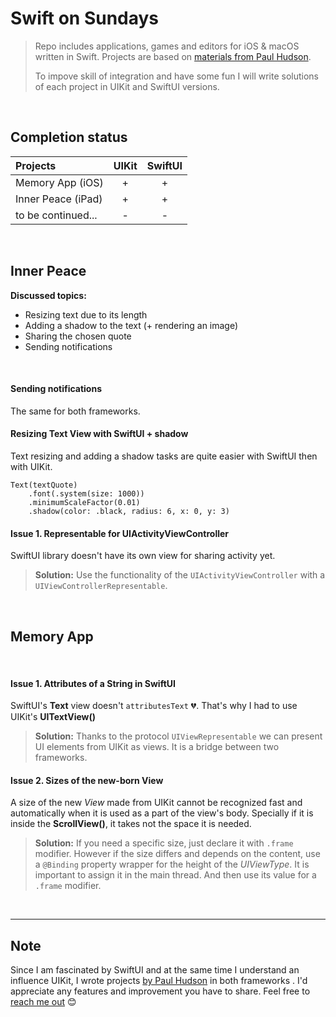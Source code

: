 # Swift on Sundays 
> 
> Repo includes applications, games and editors for iOS & macOS written in Swift. Projects are based on [materials from Paul Hudson](https://www.youtube.com/playlist?list=PLuoeXyslFTuZNAZKB3FAYqiJZKigjC3VG).
>
> To impove skill of integration and have some fun I will write solutions of each project in UIKit and SwiftUI versions.
>

<br/>


## Completion status

Projects                            | UIKit  | SwiftUI
:---                                |  :---: |   :---:
Memory App (iOS)                    |    +   |     +
Inner Peace (iPad)                  |    +   |     +
to be continued...                  |    -   |     -




<br/>

## Inner Peace 

**Discussed topics:**
- Resizing text due to its length 
- Adding a shadow to the text (+ rendering an image)
- Sharing the chosen quote 
- Sending notifications 

<br/>

#### Sending notifications
The same for both frameworks.

#### Resizing Text View with SwiftUI + shadow
Text resizing and adding a shadow tasks are quite easier with SwiftUI then with UIKit.

```
Text(textQuote)
    .font(.system(size: 1000))
    .minimumScaleFactor(0.01)
    .shadow(color: .black, radius: 6, x: 0, y: 3)
```

#### Issue 1. Representable for UIActivityViewController
SwiftUI library doesn't have its own view for sharing activity yet.

> **Solution:** Use the functionality of the `UIActivityViewController` with a `UIViewControllerRepresentable`.


<br/>

## Memory App 

<br/>

#### Issue 1. Attributes of a String in SwiftUI
 SwiftUI's **Text** view doesn't `attributesText` 💔. That's why I had to use UIKit's **UITextView()**

> **Solution:** Thanks to the protocol `UIViewRepresentable` we can present UI elements from UIKit as views. It is a bridge between two frameworks.


#### Issue 2. Sizes of the new-born View 
A size of the new *View* made from UIKit cannot be recognized fast and automatically when it is used as a part of the view's body. Specially if it is inside the **ScrollView()**, it takes not the space it is needed. 
> **Solution:** If you need a specific size, just declare it with `.frame` modifier.  However if the size differs and depends on the content, use a `@Binding` property wrapper for the height of the *UIViewType*. It is important to assign it in the main thread. And then use its value for a `.frame` modifier.


<br/>

---



## Note
Since I am fascinated by SwiftUI and at the same time I understand an influence UIKit, I wrote projects [by Paul Hudson](https://www.youtube.com/playlist?list=PLuoeXyslFTuZNAZKB3FAYqiJZKigjC3VG) in both frameworks . I'd appreciate any features and improvement you have to share. Feel free to [reach me out](mailto:Valerika.Hello@gmail.com)  😊

<br/>

